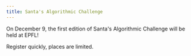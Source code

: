 ```yaml
---
title: Santa's Algorithmic Challenge
---
```


On December 9, the first edition of Santa's Algorithmic Challenge will be held at EPFL! 

Register quickly, places are limited.
